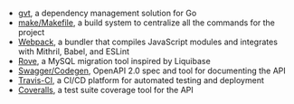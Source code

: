 - [gvt](https://github.com/FiloSottile/gvt/blob/master/README.old.md), a dependency management solution for Go
- [make/Makefile](https://www.gnu.org/software/make/manual/make.html), a build system to centralize all the commands for the project
- [Webpack](https://webpack.js.org/), a bundler that compiles JavaScript modules and integrates with Mithril, Babel, and ESLint
- [Rove](https://github.com/josephspurrier/rove), a MySQL migration tool inspired by Liquibase
- [Swagger/Codegen](https://swagger.io/tools/swagger-codegen/), OpenAPI 2.0 spec and tool for documenting the API
- [Travis-CI](https://travis-ci.org/), a CI/CD platform for automated testing and deployment
- [Coveralls](https://coveralls.io/), a test suite coverage tool for the API